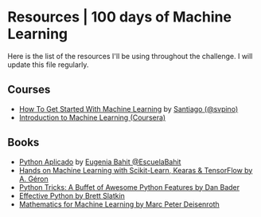 # Resources | 100 days of Machine Learning

Here is the list of the resources I'll be using throughout the challenge. I will update this file regularly.

## Courses

- [How To Get Started With Machine Learning](https://t.co/PJGrMYes0r?amp=1) by [Santiago (@svpino)](https://twitter.com/svpino)
- [Introduction to Machine Learning (Coursera)](https://www.coursera.org/learn/machine-learning-duke)

## Books

- [Python Aplicado](https://www.bubok.com.mx/libros/266616/Python-Aplicado) by [Eugenia Bahit @EscuelaBahit](https://twitter.com/EscuelaBahit)
- [Hands on Machine Learning with Scikit-Learn, Kearas & TensorFlow by A. Géron](https://amzn.to/34j6CkN)
- [Python Tricks: A Buffet of Awesome Python Features by Dan Bader](https://amzn.to/2QUlLps)
- [Effective Python by Brett Slatkin](https://amzn.to/3oT6lyl)
- [Mathematics for Machine Learning by Marc Peter Deisenroth](https://amzn.to/3wzsIeO)
